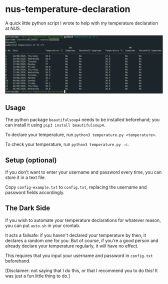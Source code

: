 # nus-temperature-declaration

A quick little python script I wrote to help with my temperature declaration at NUS.

![Screenshot of using the temperature script](./screenshot.png)

## Usage

The python package `beautifulsoup4` needs to be installed beforehand; you can install it using `pip3 install beautifulsoup4`.

To declare your temperature, run `python3 temperature.py <temperature>`.

To check your temperature, run `python3 temperature.py -c`.

## Setup (optional)

If you don't want to enter your username and password every time, you can store it in a text file.

Copy `config-example.txt` to `config.txt`, replacing the username and password fields accordingly.

## The Dark Side

If you wish to automate your temperature declarations for whatever reason, you can put `auto.sh` in your crontab.

It acts a failsafe: if you haven't declared your temperature by then, it declares a random one for you. But of course, if you're a good person and already declare your temperature regularly, it will have no effect.

This requires that you input your username and password in `config.txt` beforehand.

[Disclaimer: not saying that I do this, or that I recommend you to do this! It was just a fun little thing to do.]
